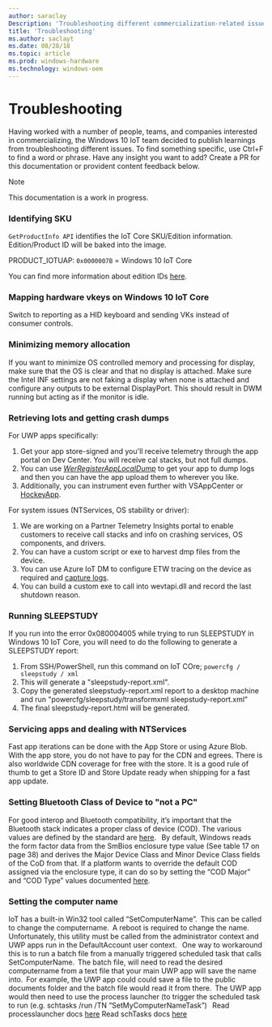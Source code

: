 ```yaml
---
author: saraclay
Description: 'Troubleshooting different commercialization-related issues.'
title: 'Troubleshooting'
ms.author: saclayt
ms.date: 08/28/18
ms.topic: article
ms.prod: windows-hardware
ms.technology: windows-oem
---
```


# Troubleshooting
Having worked with a number of people, teams, and companies interested in commercializing, the Windows 10 IoT team decided to publish learnings from troubleshooting different issues. To find something specific, use Ctrl+F to find a word or phrase. Have any insight you want to add? Create a PR for this documentation or provident content feedback below.

> [!NOTE]
> This documentation is a work in progress. 

### Identifying SKU
```GetProductInfo API``` identifies the IoT Core SKU/Edition information.
Edition/Product ID will be baked into the image.

PRODUCT_IOTUAP:
```0x0000007B``` = Windows 10 IoT Core

You can find more information about edition IDs [here](   https://msdn.microsoft.com/en-us/library/windows/desktop/ms724358%28v=vs.85%29.aspx). 

### Mapping hardware vkeys on Windows 10 IoT Core

Switch to reporting as a HID keyboard and sending VKs instead of consumer controls. 

### Minimizing memory allocation
If you want to minimize OS controlled memory and processing for display, make sure that the OS is clear and that no display is attached. Make sure the Intel INF settings are not faking a display when none is attached and configure any outputs to be external DisplayPort. This should result in DWM running but acting as if the monitor is idle. 

### Retrieving lots and getting crash dumps

For UWP apps specifically:
1. Get your app store-signed and you'll receive telemetry through the app portal on Dev Center. You will receive cal stacks, but not full dumps.
2. You can use [_WerRegisterAppLocalDump_](https://docs.microsoft.com/en-us/windows/desktop/api/werapi/nf-werapi-werregisterapplocaldump) to get your app to dump logs and then you can have the app upload them to wherever you like.
3. Additionally, you can instrument even further with VSAppCenter or [HockeyApp](https://hockeyapp.net/#s).

For system issues (NTServices, OS stability or driver):
1. We are working on a Partner Telemetry Insights portal to enable customers to receive call stacks and info on crashing services, OS components, and drivers.
2. You can have a custom script or exe to harvest dmp files from the device.
3. You can use Azure IoT DM to configure ETW tracing on the device as required and [capture logs](https://github.com/ms-iot/iot-core-azure-dm-client/blob/master/docs/diagnostic-logs-management.md).
4. You can build a custom exe to call into wevtapi.dll and record the last shutdown reason.

### Running SLEEPSTUDY

If you run into the error 0x080004005 while trying to run SLEEPSTUDY in Windows 10 IoT Core, you will need to do the following to generate a SLEEPSTUDY report:
1. From SSH/PowerShell, run this command on IoT COre; ```powercfg / sleepstudy / xml```
2. This will generate a "sleepstudy-report.xml".
3. Copy the generated sleepstudy-report.xml report to a desktop machine and run "powercfg/sleepstudy/transformxml sleepstudy-report.xml"
4. The final sleepstudy-report.html will be generated.

### Servicing apps and dealing with NTServices

Fast app iterations can be done with the App Store or using Azure Blob. With the app store, you do not have to pay for the CDN and egrees. There is also worldwide CDN coverage for free with the store. It is a good rule of thumb to get a Store ID and Store Update ready when shipping for a fast app update.

### Setting Bluetooth Class of Device to "not a PC"

For good interop and Bluetooth compatibility, it’s important that the Bluetooth stack indicates a proper class of device (COD). The various values are defined by the standard are [here](https://www.bluetooth.com/specifications/assigned-numbers/baseband).
  
By default, Windows reads the form factor data from the SmBios enclosure type value (See table 17 on page 38) and derives the Major Device Class and Minor Device Class fields of the CoD from that. If a platform wants to override the default COD assigned via the enclosure type, it can do so by setting the “COD Major” and “COD Type” values documented [here](https://msdn.microsoft.com/en-us/library/windows/hardware/ff536602(v=vs.85).aspx). 


### Setting the computer name

IoT has a built-in Win32 tool called “SetComputerName”.  This can be called to change the computername.  A reboot is required to change the name.  Unfortunately, this utility must be called from the administrator context and UWP apps run in the DefaultAccount user context. 
  
One way to workaround this is to run a batch file from a manually triggered scheduled task that calls SetComputerName.  The batch file, will need to read the desired computername from a text file that your main UWP app will save the name into.  For example, the UWP app could could save a file to the public documents folder and the batch file would read it from there.  The UWP app would then need to use the process launcher (to trigger the scheduled task to run (e.g. schtasks /run /TN “SetMyComputerNameTask”) 
  
Read processlauncher docs [here](https://docs.microsoft.com/en-us/uwp/api/windows.system.processlauncher)
Read schTasks docs [here](https://msdn.microsoft.com/en-us/library/windows/desktop/bb736357(v=vs.85).aspx)

